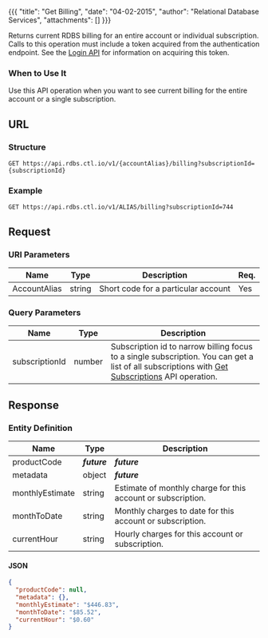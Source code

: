 {{{
  "title": "Get Billing",
  "date": "04-02-2015",
  "author": "Relational Database Services",
  "attachments": []
}}}

Returns current RDBS billing for an entire account or individual subscription. Calls to this operation must include a token acquired from the authentication endpoint. See the [Login API](../Authentication/login.md) for information on acquiring this token.

### When to Use It

Use this API operation when you want to see current billing for the entire account or a single subscription.

## URL

### Structure

    GET https://api.rdbs.ctl.io/v1/{accountAlias}/billing?subscriptionId={subscriptionId}

### Example

    GET https://api.rdbs.ctl.io/v1/ALIAS/billing?subscriptionId=744

## Request

### URI Parameters

| Name | Type | Description | Req. |
| --- | --- | --- | --- |
| AccountAlias | string | Short code for a particular account | Yes |

### Query Parameters

| Name | Type | Description |
| --- | --- | --- |
| subscriptionId | number | Subscription id to narrow billing focus to a single subscription. You can get a list of all subscriptions with [Get Subscriptions](get-subscriptions.md) API operation.|


## Response

### Entity Definition

| Name | Type | Description |
| --- | --- | --- |
| productCode | **_future_** | **_future_** |
| metadata | object | **_future_** |
| monthlyEstimate | string | Estimate of monthly charge for this account or subscription. |
| monthToDate | string | Monthly charges to date for this account or subscription. |
| currentHour | string | Hourly charges for this account or subscription. |

#### JSON

```json
{
  "productCode": null,
  "metadata": {},
  "monthlyEstimate": "$446.83",
  "monthToDate": "$85.52",
  "currentHour": "$0.60"
}
```
